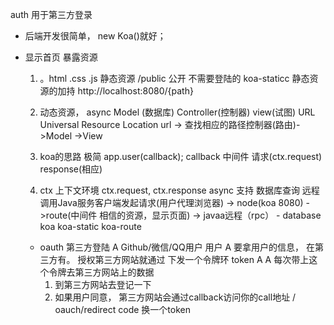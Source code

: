 auth 用于第三方登录

- 后端开发很简单， new Koa()就好；
- 显示首页
   暴露资源
   1. 。html .css  .js 静态资源 /public 公开  不需要登陆的
    koa-staticc 静态资源的加持
    http://localhost:8080/{path}
  2. 动态资源， async Model (数据库) Controller(控制器) view(试图)
  URL Universal Resource  Location
  url -> 查找相应的路径控制器(路由)->Model ->View 
  3.  koa的思路
      极简 app.user(callback);
      callback 中间件 请求(ctx.request)   response(相应)

  4. ctx 上下文环境
     ctx.request, ctx.response
     async 支持 数据库查询  远程调用Java服务客户端发起请求(用户代理浏览器) -> node(koa 8080) ->route(中间件 相信的资源，显示页面) -> javaa远程（rpc） - database koa koa-static koa-route 

  - oauth
    第三方登陆
    A  Github/微信/QQ用户 用户
    A  要拿用户的信息， 在第三方有。 授权第三方网站就通过 下发一个令牌环   token  A A 每次带上这个令牌去第三方网站上的数据
    1. 到第三方网站去登记一下
    2. 如果用户同意， 第三方网站会通过callback访问你的call地址 / oauch/redirect
       code 换一个token
